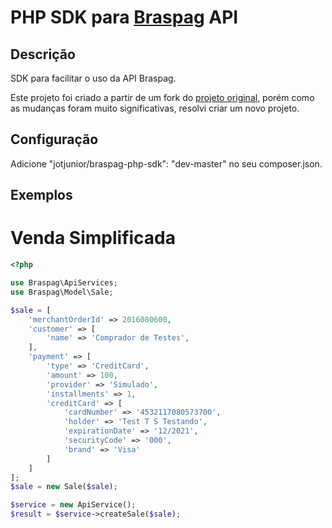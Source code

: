 PHP SDK para [Braspag](http://www.braspag.com.br) API
=====================================================

## Descrição
SDK para facilitar o uso da API Braspag. 

Este projeto foi criado a partir de um fork do [projeto original](https://github.com/Braspag/BraspagApiPhpSdk), 
porém como as mudanças foram muito significativas, resolvi criar um 
novo projeto. 

## Configuração
Adicione "jotjunior/braspag-php-sdk": "dev-master" no seu composer.json.

## Exemplos

# Venda Simplificada

```php
<?php

use Braspag\ApiServices;
use Braspag\Model\Sale;

$sale = [
    'merchantOrderId' => 2016080600,
    'customer' => [
        'name' => 'Comprador de Testes',
    ],
    'payment' => [
        'type' => 'CreditCard',
        'amount' => 100,
        'provider' => 'Simulado',
        'installments' => 1,
        'creditCard' => [
            'cardNumber' => '4532117080573700',
            'holder' => 'Test T S Testando',
            'expirationDate' => '12/2021',
            'securityCode' => '000',
            'brand' => 'Visa'
        ]
    ]
];
$sale = new Sale($sale);

$service = new ApiService();
$result = $service->createSale($sale);
```

